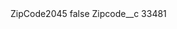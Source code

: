 <?xml version="1.0" encoding="UTF-8"?>
<CustomMetadata xmlns="http://soap.sforce.com/2006/04/metadata" xmlns:xsi="http://www.w3.org/2001/XMLSchema-instance" xmlns:xsd="http://www.w3.org/2001/XMLSchema">
    <label>ZipCode2045</label>
    <protected>false</protected>
    <values>
        <field>Zipcode__c</field>
        <value xsi:type="xsd:string">33481</value>
    </values>
</CustomMetadata>
